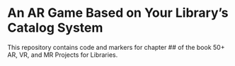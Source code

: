 # An AR Game Based on Your Library’s Catalog System
This repository contains code and markers for chapter ## of the book 50+ AR, VR, and MR Projects for Libraries. 
